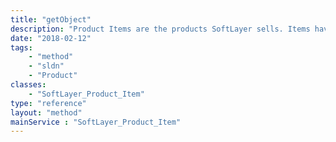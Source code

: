```yaml
---
title: "getObject"
description: "Product Items are the products SoftLayer sells. Items have many properties that help describe what each is for. Each product items holds within it a description, tax rate information, status, and upgrade downgrade path information. "
date: "2018-02-12"
tags:
    - "method"
    - "sldn"
    - "Product"
classes:
    - "SoftLayer_Product_Item"
type: "reference"
layout: "method"
mainService : "SoftLayer_Product_Item"
---
```

